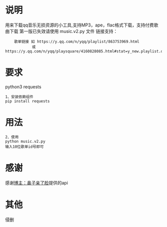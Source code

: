 # 说明
用来下载qq音乐无损资源的小工具,支持MP3，ape，flac格式下载，支持付费歌曲下载
第一版已失效请使用 music.v2.py 文件
链接支持：
```
    歌单链接 如 https://y.qq.com/n/yqq/playlist/863753969.html 
            或 https://y.qq.com/n/yqq/playsquare/4160828085.html#stat=y_new.playlist.dissnam
```
# 要求
python3
requests
```
1、安装依赖组件
pip install requests
```

# 用法
``` 
2、使用
python music.v2.py
输入10位歌单id号即可
```

# 感谢
感谢<a href='https://www.bzqll.com'>博主：鼻子亲了脸</a>提供的api

# 其他
侵删
